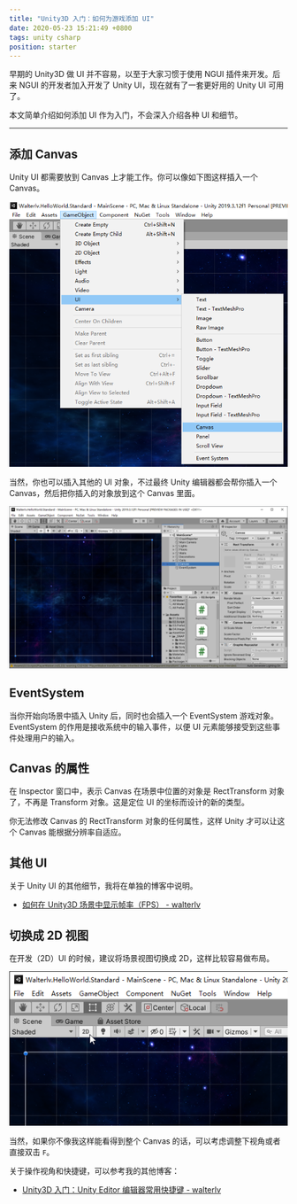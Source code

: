 ```yaml
---
title: "Unity3D 入门：如何为游戏添加 UI"
date: 2020-05-23 15:21:49 +0800
tags: unity csharp
position: starter
---
```


早期的 Unity3D 做 UI 并不容易，以至于大家习惯于使用 NGUI 插件来开发。后来 NGUI 的开发者加入开发了 Unity UI，现在就有了一套更好用的 Unity UI 可用了。

本文简单介绍如何添加 UI 作为入门，不会深入介绍各种 UI 和细节。

---

<div id="toc"></div>

## 添加 Canvas

Unity UI 都需要放到 Canvas 上才能工作。你可以像如下图这样插入一个 Canvas。

![插入 Canvas](/static/posts/2020-05-23-14-46-33.png)

当然，你也可以插入其他的 UI 对象，不过最终 Unity 编辑器都会帮你插入一个 Canvas，然后把你插入的对象放到这个 Canvas 里面。

![插入的 Canvas](/static/posts/2020-05-23-14-50-18.png)

## EventSystem

当你开始向场景中插入 Unity 后，同时也会插入一个 EventSystem 游戏对象。EventSystem 的作用是接收系统中的输入事件，以便 UI 元素能够接受到这些事件处理用户的输入。

## Canvas 的属性

在 Inspector 窗口中，表示 Canvas 在场景中位置的对象是 RectTransform 对象了，不再是 Transform 对象。这是定位 UI 的坐标而设计的新的类型。

你无法修改 Canvas 的 RectTransform 对象的任何属性，这样 Unity 才可以让这个 Canvas 能根据分辨率自适应。

## 其他 UI

关于 Unity UI 的其他细节，我将在单独的博客中说明。

- [如何在 Unity3D 场景中显示帧率（FPS） - walterlv](/post/unity-show-fps)

## 切换成 2D 视图

在开发（2D）UI 的时候，建议将场景视图切换成 2D，这样比较容易做布局。

![切换成 2D](/static/posts/2020-05-23-15-19-37.png)

当然，如果你不像我这样能看得到整个 Canvas 的话，可以考虑调整下视角或者直接双击 `F`。

关于操作视角和快捷键，可以参考我的其他博客：

- [Unity3D 入门：Unity Editor 编辑器常用快捷键 - walterlv](/post/unity-starter-unity-editor-shortcut-keys.html)
